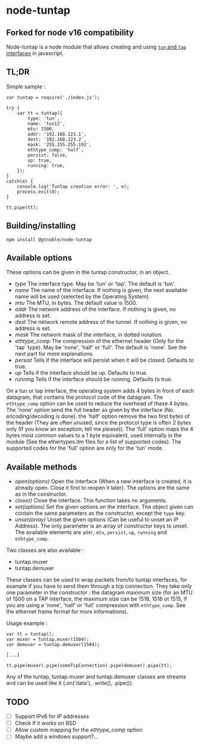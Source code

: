 node-tuntap
===========

Forked for node v16 compatibility
---------------------------------

Node-tuntap is a node module that allows creating and using [`tun` and `tap`
interfaces](https://en.wikipedia.org/wiki/TUN/TAP) in javascript.

TL;DR
-----

Simple sample :

	var tuntap = require('./index.js');
	
	try {
		var tt = tuntap({
			type: 'tun',
			name: 'tun12',
			mtu: 1500,
			addr: '192.168.123.1',
			dest: '192.168.123.2',
			mask: '255.255.255.192',
			ethtype_comp: 'half',
			persist: false,
			up: true,
			running: true,
		});
	}
	catch(e) {
		console.log('Tuntap creation error: ', e);
		process.exit(0);
	}
	
	tt.pipe(tt);

Building/installing
-------------------
`npm install @gtnoble/node-tuntap`

Available options
-----------------

These options can be given in the tuntap constructor, in an object.

* *type* The interface type. May be 'tun' or 'tap'. The default is 'tun'.
* *name* The name of the interface. If nothing is given, the next available
  name will be used (selected by the Operating System).
* *mtu* The MTU, in bytes. The default value is 1500.
* *addr* The network address of the interface. If nothing is given, no address
  is set.
* *dest* The network remote address of the tunnel. If nothing is given, no
  address is set.
* *mask* The network mask of the interface, in dotted notation.
* *ethtype_comp* The compression of the ethernet header (Only for the 'tap'
  type). May be 'none', 'half' or 'full'. The default is 'none'. See the 
  next part for more explanations.
* *persist* Tells if the interface will persist when it will be closed.
  Defaults to true.
* *up* Tells if the interface should be up. Defaults to true.
* *running* Tells if the interface should be running. Defaults to true.

On a tun or tap interface, the operating system adds 4 bytes in front of 
each datagram, that contains the protocol code of the datagram. The 
`ethtype_comp` option can be used to reduce the overhead of these 4 bytes. 
The 'none' option send the full header as given by the interface (No 
encoding/decoding is done). the 'half' option remove the two first bytes of 
the header (They are often unused, since the protocol type is often 2 bytes 
only (If you know an exception, tell me please)). The 'full' option maps the 
4 bytes most common values to a 1 byte equivalent, used internally in the 
module (See the ethertypes.itm files for a list of supported codes). The 
supported codes for the 'full' option are only for the 'tun' mode.

Available methods
-----------------

* *open(options)* Open the interface (When a new interface is created, it is 
  already open. Close it first to reopen it later). The options are the same 
  as in the constructor.
* *close()* Close the interface. This function takes no arguments.
* *set(options)* Set the given options on the interface. The object given can
  contain the same parameters as the constructor, except the `type` key.
* *unset(array)* Unset the given options (Can be useful to unset an IP
  Address). The only parameter is an array of constructor keys to unset. The 
  available elements are `addr`, `mtu`, `persist`, `up`, `running` and 
  `ethtype_comp`.

Two classes are also available : 

* tuntap.muxer
* tuntap.demuxer

These classes can be used to wrap packets from/to tuntap interfaces, for 
example if you have to send them through a tcp connection. They take only 
one parameter in the constructor : the datagram maximum size (for an MTU of 
1500 on a TAP interface, the maximum size can be 1518, 1516 ot 1515, if you 
are using a 'none', 'half' or 'full' compression with `ethtype_comp`. See 
the ethernet frame format for more informations).

Usage example :

	var tt = tuntap();
	var muxer = tuntap.muxer(1504);
	var demuxer = tuntap.demuxer(1504);
	
	[...]
	
	tt.pipe(muxer).pipe(someTcpConnection).pipe(demuxer).pipe(tt);

Any of the tuntap, tuntap.muxer and tuntap.demuxer classes are streams and 
can be used like it (.on('data'), .write(), .pipe()).

TODO
----

* [ ] Support IPv6 for IP addresses
* [ ] Check if it works on BSD
* [ ] Allow custom mapping for the *ethtype_comp* option
* [ ] Maybe add a windows support?...
